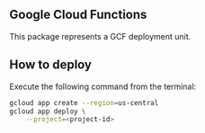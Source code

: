 Google Cloud Functions
-------

This package represents a GCF deployment unit.

## How to deploy

Execute the following command from the terminal:
```bash
gcloud app create --region=us-central
gcloud app deploy \
    --project=<project-id>
```
